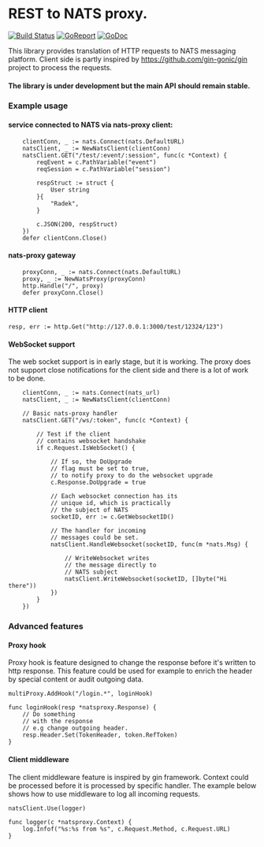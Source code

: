 # REST to NATS proxy.

[![Build Status](https://travis-ci.org/sohlich/nats-proxy.svg?branch=master)](https://travis-ci.org/sohlich/nats-proxy)
[![GoReport](https://goreportcard.com/badge/github.com/sohlich/nats-proxy)](https://goreportcard.com/report/github.com/sohlich/nats-proxy)
[![GoDoc](https://godoc.org/github.com/sohlich/nats-proxy?status.svg)](https://godoc.org/github.com/sohlich/nats-proxy)




This library provides translation of HTTP requests to NATS messaging platform. 
Client side is partly inspired by https://github.com/gin-gonic/gin project to process the
requests.

#### The library is under development but the main API should remain stable.

### Example usage

#### service connected to NATS via nats-proxy client:
```
	clientConn, _ := nats.Connect(nats.DefaultURL)
	natsClient, _ := NewNatsClient(clientConn)
	natsClient.GET("/test/:event/:session", func(c *Context) {
		reqEvent = c.PathVariable("event")
		reqSession = c.PathVariable("session")

		respStruct := struct {
			User string
		}{
			"Radek",
		}

		c.JSON(200, respStruct)
	})
	defer clientConn.Close()
```
#### nats-proxy gateway
```
	proxyConn, _ := nats.Connect(nats.DefaultURL)
	proxy, _ := NewNatsProxy(proxyConn)
	http.Handle("/", proxy)
	defer proxyConn.Close()
```

#### HTTP client 
```
resp, err := http.Get("http://127.0.0.1:3000/test/12324/123")
```

#### WebSocket support
The web socket support is in early stage, but it is working. The proxy does not support
close notifications for the client side and there is a lot of work to be done.

```
	clientConn, _ := nats.Connect(nats_url)
	natsClient, _ := NewNatsClient(clientConn)
	
	// Basic nats-proxy handler
	natsClient.GET("/ws/:token", func(c *Context) {
		
		// Test if the client 
		// contains websocket handshake
		if c.Request.IsWebSocket() {
			
			// If so, the DoUpgrade 
			// flag must be set to true, 
			// to notify proxy to do the websocket upgrade
			c.Response.DoUpgrade = true
			
			// Each websocket connection has its
			// unique id, which is practically 
			// the subject of NATS
			socketID, err := c.GetWebsocketID()
			
			// The handler for incoming 
			// messages could be set.
			natsClient.HandleWebsocket(socketID, func(m *nats.Msg) {
				
				// WriteWebsocket writes
				// the message directly to
				// NATS subject
				natsClient.WriteWebsocket(socketID, []byte("Hi there"))
			})
		}
	})
```



### Advanced features

#### Proxy hook

Proxy hook is feature designed to change the
response before it's written to http response.
This feature could be used for example to 
enrich the header by special content or audit
outgoing data.

```
multiProxy.AddHook("/login.*", loginHook)

func loginHook(resp *natsproxy.Response) {
    // Do something 
    // with the response
    // e.g change outgoing header.
	resp.Header.Set(TokenHeader, token.RefToken)
}
```

#### Client middleware

The client middleware feature is inspired by gin framework.
Context could be processed before it is processed by specific handler.
The example below shows how to use middleware to log all incoming requests.

```
natsClient.Use(logger)

func logger(c *natsproxy.Context) {
	log.Infof("%s:%s from %s", c.Request.Method, c.Request.URL)
}
```






